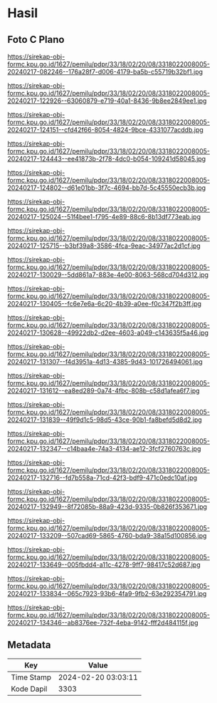# Hasil

## Foto C Plano

https://sirekap-obj-formc.kpu.go.id/1627/pemilu/pdpr/33/18/02/20/08/3318022008005-20240217-082246--176a28f7-d006-4179-ba5b-c55719b32bf1.jpg

https://sirekap-obj-formc.kpu.go.id/1627/pemilu/pdpr/33/18/02/20/08/3318022008005-20240217-122926--63060879-e719-40a1-8436-9b8ee2849ee1.jpg

https://sirekap-obj-formc.kpu.go.id/1627/pemilu/pdpr/33/18/02/20/08/3318022008005-20240217-124151--cfd42f66-8054-4824-9bce-4331077acddb.jpg

https://sirekap-obj-formc.kpu.go.id/1627/pemilu/pdpr/33/18/02/20/08/3318022008005-20240217-124443--ee41873b-2f78-4dc0-b054-109241d58045.jpg

https://sirekap-obj-formc.kpu.go.id/1627/pemilu/pdpr/33/18/02/20/08/3318022008005-20240217-124802--d61e01bb-3f7c-4694-bb7d-5c45550ecb3b.jpg

https://sirekap-obj-formc.kpu.go.id/1627/pemilu/pdpr/33/18/02/20/08/3318022008005-20240217-125024--51f4bee1-f795-4e89-88c6-8b13df773eab.jpg

https://sirekap-obj-formc.kpu.go.id/1627/pemilu/pdpr/33/18/02/20/08/3318022008005-20240217-125715--b3bf39a8-3586-4fca-9eac-34977ac2d1cf.jpg

https://sirekap-obj-formc.kpu.go.id/1627/pemilu/pdpr/33/18/02/20/08/3318022008005-20240217-130029--5dd861a7-883e-4e00-8063-568cd704d312.jpg

https://sirekap-obj-formc.kpu.go.id/1627/pemilu/pdpr/33/18/02/20/08/3318022008005-20240217-130405--fc6e7e6a-6c20-4b39-a0ee-f0c347f2b3ff.jpg

https://sirekap-obj-formc.kpu.go.id/1627/pemilu/pdpr/33/18/02/20/08/3318022008005-20240217-130628--49922db2-d2ee-4603-a049-c143635f5a46.jpg

https://sirekap-obj-formc.kpu.go.id/1627/pemilu/pdpr/33/18/02/20/08/3318022008005-20240217-131307--f4d3951a-4d13-4385-9d43-101726494061.jpg

https://sirekap-obj-formc.kpu.go.id/1627/pemilu/pdpr/33/18/02/20/08/3318022008005-20240217-131612--ea8ed289-0a74-4fbc-808b-c58d1afea6f7.jpg

https://sirekap-obj-formc.kpu.go.id/1627/pemilu/pdpr/33/18/02/20/08/3318022008005-20240217-131839--49f9d1c5-98d5-43ce-90b1-fa8befd5d8d2.jpg

https://sirekap-obj-formc.kpu.go.id/1627/pemilu/pdpr/33/18/02/20/08/3318022008005-20240217-132347--c14baa4e-74a3-4134-ae12-3fcf2760763c.jpg

https://sirekap-obj-formc.kpu.go.id/1627/pemilu/pdpr/33/18/02/20/08/3318022008005-20240217-132716--fd7b558a-71cd-42f3-bdf9-471c0edc10af.jpg

https://sirekap-obj-formc.kpu.go.id/1627/pemilu/pdpr/33/18/02/20/08/3318022008005-20240217-132949--8f72085b-88a9-423d-9335-0b826f353671.jpg

https://sirekap-obj-formc.kpu.go.id/1627/pemilu/pdpr/33/18/02/20/08/3318022008005-20240217-133209--507cad69-5865-4760-bda9-38a15d100856.jpg

https://sirekap-obj-formc.kpu.go.id/1627/pemilu/pdpr/33/18/02/20/08/3318022008005-20240217-133649--005fbdd4-a11c-4278-9ff7-98417c52d687.jpg

https://sirekap-obj-formc.kpu.go.id/1627/pemilu/pdpr/33/18/02/20/08/3318022008005-20240217-133834--065c7923-93b6-4fa9-9fb2-63e292354791.jpg

https://sirekap-obj-formc.kpu.go.id/1627/pemilu/pdpr/33/18/02/20/08/3318022008005-20240217-134346--ab8376ee-732f-4eba-9142-fff2d484115f.jpg


## Metadata

| Key        | Value               |
| ---------- | ------------------- |
| Time Stamp | 2024-02-20 03:03:11 |
| Kode Dapil | 3303                |



